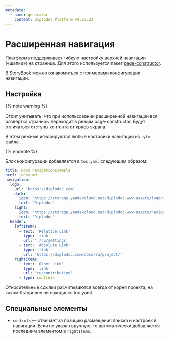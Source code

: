 ```yaml
---
metadata:
  - name: generator
    content: Diplodoc Platform v4.57.23
---
```

# Расширенная навигация

Платформа поддерживает гибкую настройку верхней навигации («шапки») на странице.
Для этого используется пакет [page-constructor](https://gravity-ui.com/libraries/page-constructor).

В [StoryBook](https://preview.gravity-ui.com/page-constructor/?path=/docs/navigation-navigation--docs) можно ознакомиться с примерами конфигурации навигации.

## Настройка

{% note warning %}

Стоит учитывать, что при использовании расширенной навигации вся развертка страницы переходит в режим page-constructor.
Будут отличаться отступы контента от краев экрана.

В этом режиме игнорируются любые настройки навигации из `.yfm` файла.

{% endnote %}

Блок конфигурации добавляется в `toc.yaml` следующим образом:

```yaml
title: Docs navigationExample
href: index.md
navigation:
  logo:
    url: 'https://diplodoc.com'
    dark:
      icon: 'https://storage.yandexcloud.net/diplodoc-www-assets/logo/ddos-logo-dark.svg'
      text: 'Diplodoc'
    light:
      icon: 'https://storage.yandexcloud.net/diplodoc-www-assets/navigation/diplodoc-logo.svg'
      text: 'Diplodoc'
  header:
    leftItems:
      - text: 'Relative Link'
        type: 'link'
        url: './ru/settings'
      - text: 'Absolute Link'
        type: 'link'
        url: 'https://diplodoc.com/docs/ru/project/'
    rightItems:
      - text: 'Other Link'
        type: 'link'
        url: 'ru/contribution'
      - type: controls
```

Относительные ссылки расчитываются всегда от корня проекта, на каком бы уровне ни находился toc.yaml

## Специальные элементы

- `controls` — отвечает за позицию размещения поиска и настроек в навигации.
  Если не указан вручную, то автоматически добавляется последним элементом в `rightItems`.
